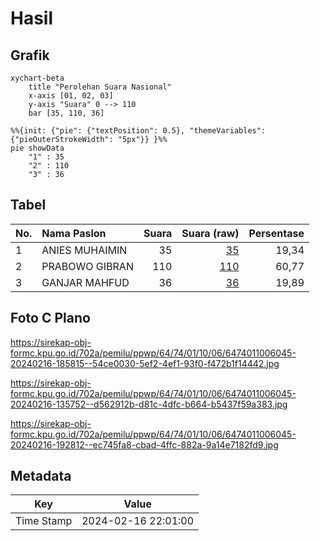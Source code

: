 # Hasil

## Grafik

```mermaid
xychart-beta
    title "Perolehan Suara Nasional"
    x-axis [01, 02, 03]
    y-axis "Suara" 0 --> 110
    bar [35, 110, 36]
```

```mermaid
%%{init: {"pie": {"textPosition": 0.5}, "themeVariables": {"pieOuterStrokeWidth": "5px"}} }%%
pie showData
    "1" : 35
    "2" : 110
    "3" : 36
```

## Tabel

| No. | Nama Paslon    | Suara | Suara (raw) | Persentase |
|:--- |:-------------- | -----:| -----------:| ----------:|
| 1   | ANIES MUHAIMIN | 35    | [35][p-1]   | 19,34      |
| 2   | PRABOWO GIBRAN | 110   | [110][p-2]  | 60,77      |
| 3   | GANJAR MAHFUD  | 36    | [36][p-3]   | 19,89      |


[p-1]: https://github.com/gigit-pemilu/pemilu-2024/blob/main/pilpres/hitung-suara/sub/64-kalimantan-timur/sub/74-kota-bontang/sub/01-bontang-utara/sub/1006-api-api/sub/045-tps/sub/paslon-1.txt
[p-2]: https://github.com/gigit-pemilu/pemilu-2024/blob/main/pilpres/hitung-suara/sub/64-kalimantan-timur/sub/74-kota-bontang/sub/01-bontang-utara/sub/1006-api-api/sub/045-tps/sub/paslon-2.txt
[p-3]: https://github.com/gigit-pemilu/pemilu-2024/blob/main/pilpres/hitung-suara/sub/64-kalimantan-timur/sub/74-kota-bontang/sub/01-bontang-utara/sub/1006-api-api/sub/045-tps/sub/paslon-3.txt

## Foto C Plano

https://sirekap-obj-formc.kpu.go.id/702a/pemilu/ppwp/64/74/01/10/06/6474011006045-20240216-185815--54ce0030-5ef2-4ef1-93f0-f472b1f14442.jpg

https://sirekap-obj-formc.kpu.go.id/702a/pemilu/ppwp/64/74/01/10/06/6474011006045-20240216-135752--d562912b-d81c-4dfc-b664-b5437f59a383.jpg

https://sirekap-obj-formc.kpu.go.id/702a/pemilu/ppwp/64/74/01/10/06/6474011006045-20240216-192812--ec745fa8-cbad-4ffc-882a-9a14e7182fd9.jpg


## Metadata

| Key        | Value               |
| ---------- | ------------------- |
| Time Stamp | 2024-02-16 22:01:00 |



